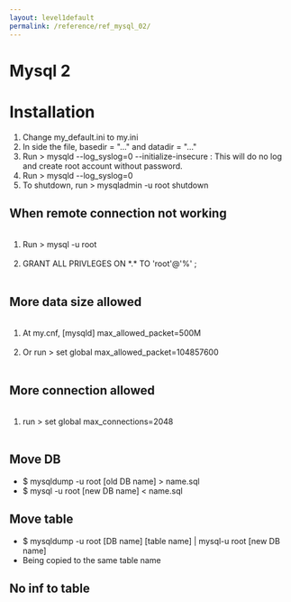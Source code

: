 ```yaml
---
layout: level1default 
permalink: /reference/ref_mysql_02/
---
```


# Mysql 2

<h1>Installation</h1>
<p>
<ol>
  <li> Change my_default.ini to my.ini</li>
  <li> In side the file, basedir = "..." and datadir = "..."</li>
  <li> Run > mysqld --log_syslog=0 --initialize-insecure : This will do no log and create root account without password.</li>
  <li> Run > mysqld --log_syslog=0</li>
  <li> To shutdown, run > mysqladmin -u root shutdown </li>
</ol>
</p>
<h2> When remote connection not working </h2>
<p>
<ol>  
<li> Run > mysql -u root</li>  
<li> GRANT ALL PRIVLEGES ON *.* TO 'root'@'%' ;</li>  
</ol>
</p>
<h2> More data size allowed </h2>
<p>
<ol>  
<li> At my.cnf, [mysqld] max_allowed_packet=500M</li>  
<li> Or run > set global max_allowed_packet=104857600</li>  
</ol>
</p>
<h2> More connection allowed </h2><p><ol> <li>run > set global max_connections=2048</li>  
</ol>
</p>

## Move DB


- $ mysqldump -u root [old DB name] > name.sql
- $ mysql -u root [new DB name] < name.sql

## Move table
- $ mysqldump -u root [DB name] [table name] | mysql-u root [new DB name]
- Being copied to the same table name

## No inf to table
